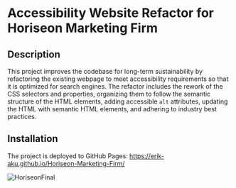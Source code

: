 # Accessibility Website Refactor for Horiseon Marketing Firm

## Description

This project improves the codebase for long-term sustainability by refactoring the existing webpage to meet accessibility requirements so that it is optimized for search engines. The refactor includes the rework of the CSS selectors and properties, organizing them to follow the semantic structure of the HTML elements, adding accessible `alt` attributes, updating the HTML with semantic HTML elements, and adhering to industry best practices. 

## Installation

The project is deployed to GitHub Pages: https://erik-aku.github.io/Horiseon-Marketing-Firm/  


![HoriseonFinal](https://github.com/Erik-Aku/Horiseon-Marketing-Firm/assets/92487526/f7e7203e-8bdf-4357-b5e3-4ff3a17c555b)
